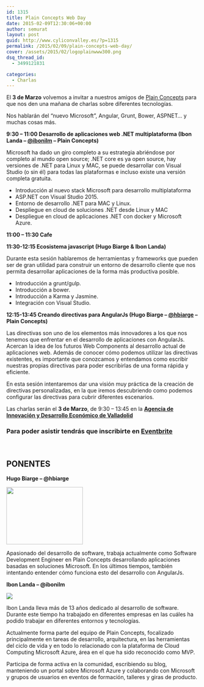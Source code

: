 ```yaml
---
id: 1315
title: Plain Concepts Web Day
date: 2015-02-09T12:30:06+00:00
author: semurat
layout: post
guid: http://www.cyliconvalley.es/?p=1315
permalink: /2015/02/09/plain-concepts-web-day/
cover: /assets/2015/02/logoplainwww300.png
dsq_thread_id:
  - 3499121831

categories:
  - Charlas
---
```

<p style="text-align: left;">
  <span style="text-align: left;">El </span><strong style="text-align: left;">3 de Marzo</strong><span style="text-align: left;"> volvemos a invitar a nuestros amigos de </span><a style="text-align: left;" href="http://www.plainconcepts.com" target="_blank">Plain Concepts</a><span style="text-align: left;"> para que nos den una mañana de charlas sobre diferentes tecnologías.</span>
</p>

<p style="text-align: left;">
  Nos hablarán del &#8220;nuevo Microsoft&#8221;, Angular, Grunt, Bower, ASPNET&#8230; y muchas cosas más.
</p>

**9:30 – 11:00 Desarrollo de aplicaciones web .NET multiplataforma (Ibon Landa &#8211; <a href="http://twitter.com/ibonilm" target="_blank">@ibonilm</a> – Plain Concepts)**

Microsoft ha dado un giro completo a su estrategia abriéndose por completo al mundo open source; .NET core es ya open source, hay versiones de .NET para Linux y MAC, se puede desarrollar con Visual Studio (o sin él) para todas las plataformas e incluso existe una versión completa gratuita.

  * Introducción al nuevo stack Microsoft para desarrollo multiplataforma
  * ASP.NET con Visual Studio 2015.
  * Entorno de desarrollo .NET para MAC y Linux.
  * Despliegue en cloud de soluciones .NET desde Linux y MAC
  * Despliegue en cloud de aplicaciones .NET con docker y Microsoft Azure.

**11:00 – 11:30 Cafe**

**11:30-12:15 Ecosistema javascript (Hugo Biarge & Ibon Landa)**

Durante esta sesión hablaremos de herramientas y frameworks que pueden ser de gran utilidad para construir un entorno de desarrollo cliente que nos permita desarrollar aplicaciones de la forma más productiva posible.

  * Introducción a grunt/gulp.
  * Introducción a bower.
  * Introducción a Karma y Jasmine.
  * Integración con Visual Studio.

**12:15-13:45 Creando directivas para AngularJs (Hugo Biarge &#8211; <a href="http://twitter.com/hbiarge" target="_blank">@hbiarge</a> – Plain Concepts)**

Las directivas son uno de los elementos más innovadores a los que nos tenemos que enfrentar en el desarrollo de aplicaciones con AngularJs. Acercan la idea de los futuros Web Components al desarrollo actual de aplicaciones web. Además de conocer cómo podemos utilizar las directivas existentes, es importante que conozcamos y entendamos como escribir nuestras propias directivas para poder escribirlas de una forma rápida y eficiente.

En esta sesión intentaremos dar una visión muy práctica de la creación de directivas personalizadas, en la que iremos descubriendo como podemos configurar las directivas para cubrir diferentes escenarios.

Las charlas serán el **3 de Marzo**, de 9:30 &#8211; 13:45 en la <a href="http://www.valladolidadelante.es/lang/agencia/?refbol=agencia&refsec=agencia_donde-estamos" rel="nofollow"><strong>Agencia de Innovación y Desarrollo Económico de Valladolid</strong></a>

### Para poder asistir tendrás que inscribirte en <a href="https://www.eventbrite.es/e/entradas-plain-concepts-web-day-valladolid-15673047507" target="_blank">Eventbrite</a>

&nbsp;

## **PONENTES**

**Hugo Biarge &#8211; @hbiarge**

<img src="https://cdn.evbuc.com/eventlogos/40714830/hugobiarge200x150.jpg" alt="" width="200" height="150" />

Apasionado del desarrollo de software, trabaja actualmente como Software Development Engineer en Plain Concepts desarrollando aplicaciones basadas en soluciones Microsoft. En los últimos tiempos, también intentando entender cómo funciona esto del desarrollo con AngularJs.

**Ibon Landa &#8211; @ibonilm**

![](https://cdn.evbuc.com/eventlogos/40714830/foto2small.jpg)

Ibon Landa lleva más de 13 años dedicado al desarrollo de software. Durante este tiempo ha trabajado en diferentes empresas en las cuáles ha podido trabajar en diferentes entornos y tecnologías.
  
Actualmente forma parte del equipo de Plain Concepts, focalizado principalmente en tareas de desarrollo, arquitectura, en las herramientas del ciclo de vida y en todo lo relacionado con la plataforma de Cloud Computing Microsoft Azure, área en el que ha sido reconocido como MVP.
  
Participa de forma activa en la comunidad, escribiendo su blog, manteniendo un portal sobre Microsoft Azure y colaborando con Microsoft y grupos de usuarios en eventos de formación, talleres y giras de producto.

&nbsp;